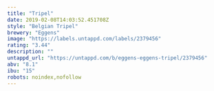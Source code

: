 ```yaml
---
title: "Tripel"
date: 2019-02-08T14:03:52.451708Z
style: "Belgian Tripel"
brewery: "Eggens"
image: "https://labels.untappd.com/labels/2379456"
rating: "3.44"
description: ""
untappd_url: "https://untappd.com/b/eggens-eggens-tripel/2379456"
abv: "8.1"
ibu: "15"
robots: noindex,nofollow
---
```

